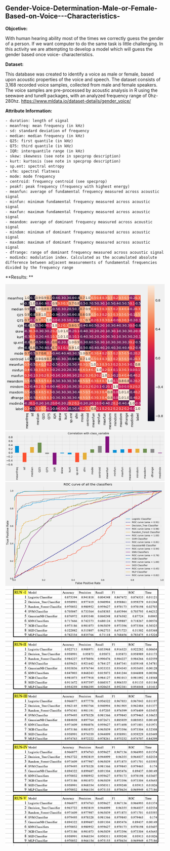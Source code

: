 ## Gender-Voice-Determination-Male-or-Female-Based-on-Voice---Characteristics-

**Objcetive:**

With human hearing ability most of the times we correctly guess the gender of a person. If we want computer to do the same task is little challenging. In this activity we are attempting to develop a model which will guess the gender based once voice- characteristics.

**Dataset:**

This database was created to identify a voice as male or female, based upon acoustic properties of the voice and speech. The dataset consists of 3,168 recorded voice samples, collected from male and female speakers. The voice samples are pre-processed by acoustic analysis in R using the seewave and tuneR packages, with an analyzed frequency range of 0hz-280hz.
https://www.mldata.io/dataset-details/gender_voice/

**Attribute Information:**

    - duration: length of signal
    - meanfreq: mean frequency (in kHz)
    - sd: standard deviation of frequency
    - median: median frequency (in kHz)
    - Q25: first quantile (in kHz)
    - Q75: third quantile (in kHz)
    - IQR: interquantile range (in kHz)
    - skew: skewness (see note in specprop description)
    - kurt: kurtosis (see note in specprop description)
    - sp.ent: spectral entropy
    - sfm: spectral flatness
    - mode: mode frequency
    - centroid: frequency centroid (see specprop)
    - peakf: peak frequency (frequency with highest energy)
    - meanfun: average of fundamental frequency measured across acoustic signal
    - minfun: minimum fundamental frequency measured across acoustic signal
    - maxfun: maximum fundamental frequency measured across acoustic signal
    - meandom: average of dominant frequency measured across acoustic signal
    - mindom: minimum of dominant frequency measured across acoustic signal
    - maxdom: maximum of dominant frequency measured across acoustic signal
    - dfrange: range of dominant frequency measured across acoustic signal
    - modindx: modulation index. Calculated as the accumulated absolute difference between adjacent measurements of fundamental frequencies divided by the frequency range
    
**Results: **
    
![a](https://github.com/kwankhede/Gender-Voice-Determination-Male-or-Female-Based-on-Voice---Characteristics-/blob/master/1.png)
![b](https://github.com/kwankhede/Gender-Voice-Determination-Male-or-Female-Based-on-Voice---Characteristics-/blob/master/2.png)
![c](https://github.com/kwankhede/Gender-Voice-Determination-Male-or-Female-Based-on-Voice---Characteristics-/blob/master/3.png)
![d](https://github.com/kwankhede/Gender-Voice-Determination-Male-or-Female-Based-on-Voice---Characteristics-/blob/master/4.png)
    
    
